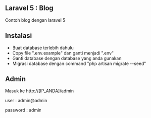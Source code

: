 ## Laravel 5 : Blog
Contoh blog dengan laravel 5
## Instalasi
- Buat database terlebih dahulu
- Copy file ".env.example" dan ganti menjadi ".env"
- Ganti database dengan database yang anda gunakan
- Migrasi database dengan command "php artisan migrate --seed"

## Admin
Masuk ke http://[IP_ANDA]/admin

user : admin@admin

password : admin